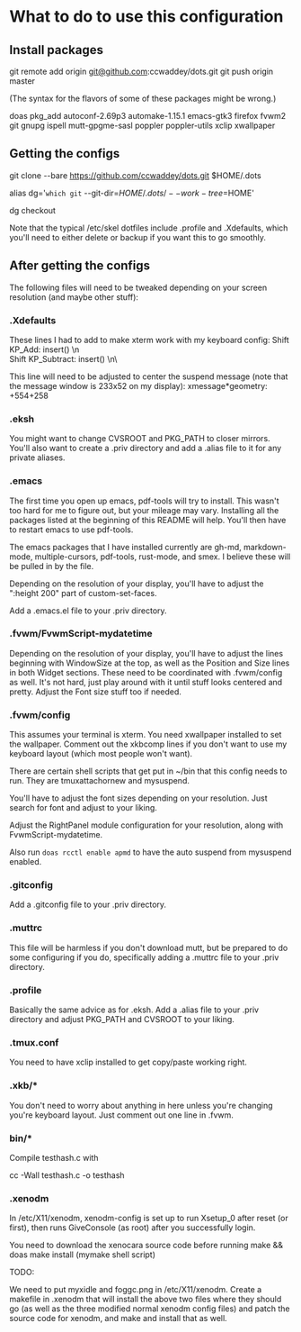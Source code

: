 # What to do to use this configuration

## Install packages

git remote add origin git@github.com:ccwaddey/dots.git
git push origin master

(The syntax for the flavors of some of these packages might be wrong.)

doas pkg_add autoconf-2.69p3 automake-1.15.1 emacs-gtk3 firefox fvwm2 \
	git gnupg ispell mutt-gpgme-sasl poppler poppler-utils xclip xwallpaper 

## Getting the configs

git clone --bare https://github.com/ccwaddey/dots.git $HOME/.dots

alias dg='`which git` --git-dir=$HOME/.dots/ --work-tree=$HOME'

dg checkout

Note that the typical /etc/skel dotfiles include .profile and
.Xdefaults, which you'll need to either delete or backup if you want
this to go smoothly.

## After getting the configs

The following files will need to be tweaked depending on your
screen resolution (and maybe other stuff):

### .Xdefaults

These lines I had to add to make xterm work with my keyboard config:
                     Shift <Key>KP_Add: insert() \n\
                     Shift <Key>KP_Subtract: insert() \n\

This line will need to be adjusted to center the suspend message (note
that the message window is 233x52 on my display):
xmessage*geometry:      +554+258

### .eksh

You might want to change CVSROOT and PKG_PATH to closer
mirrors. You'll also want to create a .priv directory and add a .alias
file to it for any private aliases.

### .emacs

The first time you open up emacs, pdf-tools will try to install. This
wasn't too hard for me to figure out, but your mileage may
vary. Installing all the packages listed at the beginning of this
README will help. You'll then have to restart emacs to use pdf-tools.

The emacs packages that I have installed currently are gh-md,
markdown-mode, multiple-cursors, pdf-tools, rust-mode, and smex. I
believe these will be pulled in by the file.

Depending on the resolution of your display, you'll have to adjust the
":height 200" part of custom-set-faces.

Add a .emacs.el file to your .priv directory.

### .fvwm/FvwmScript-mydatetime

Depending on the resolution of your display, you'll have to adjust the
lines beginning with WindowSize at the top, as well as the Position
and Size lines in both Widget sections. These need to be coordinated
with .fvwm/config as well. It's not hard, just play around with it
until stuff looks centered and pretty. Adjust the Font size stuff too
if needed.

### .fvwm/config

This assumes your terminal is xterm. You need xwallpaper installed to
set the wallpaper. Comment out the xkbcomp lines if you don't want to
use my keyboard layout (which most people won't want).

There are certain shell scripts that get put in ~/bin that this config
needs to run. They are tmuxattachornew and mysuspend.

You'll have to adjust the font sizes depending on your
resolution. Just search for font and adjust to your liking.

Adjust the RightPanel module configuration for your resolution, along
with FvwmScript-mydatetime.

Also run `doas rcctl enable apmd` to have the auto suspend from
mysuspend enabled.

### .gitconfig

Add a .gitconfig file to your .priv directory.

### .muttrc

This file will be harmless if you don't download mutt, but be prepared
to do some configuring if you do, specifically adding a .muttrc file
to your .priv directory.

### .profile

Basically the same advice as for .eksh. Add a .alias file to your
.priv directory and adjust PKG_PATH and CVSROOT to your liking.

### .tmux.conf

You need to have xclip installed to get copy/paste working right.

### .xkb/*

You don't need to worry about anything in here unless you're changing
you're keyboard layout. Just comment out one line in .fvwm.

### bin/*

Compile testhash.c with

cc -Wall testhash.c -o testhash

### .xenodm

In /etc/X11/xenodm, xenodm-config is set up to run Xsetup_0 after
reset (or first), then runs GiveConsole (as root) after you
successfully login.

You need to download the xenocara source code before running make &&
doas make install (mymake shell script)

TODO: 

We need to put myxidle and foggc.png in /etc/X11/xenodm.  Create a
makefile in .xenodm that will install the above two files where they
should go (as well as the three modified normal xenodm config files)
and patch the source code for xenodm, and make and install that as
well.
